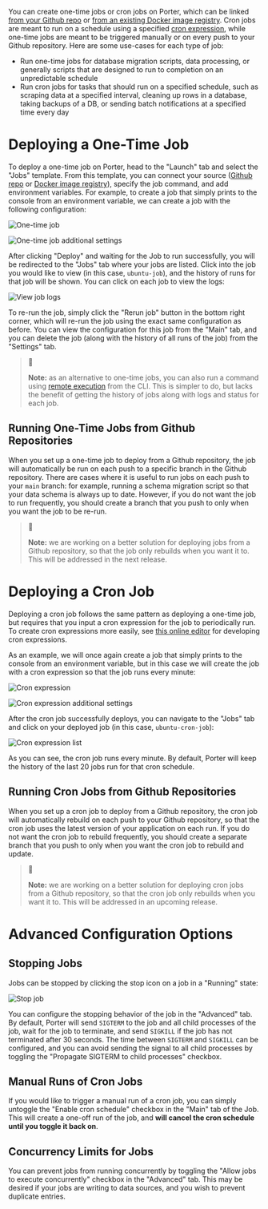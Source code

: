 You can create one-time jobs or cron jobs on Porter, which can be linked [from your Github repo](https://docs.getporter.dev/docs/applications) or [from an existing Docker image registry](https://docs.getporter.dev/docs/deploying-from-docker-image-registry). Cron jobs are meant to run on a schedule using a specified [cron expression](https://en.wikipedia.org/wiki/Cron#CRON_expression), while one-time jobs are meant to be triggered manually or on every push to your Github repository. Here are some use-cases for each type of job:

- Run one-time jobs for database migration scripts, data processing, or generally scripts that are designed to run to completion on an unpredictable schedule
- Run cron jobs for tasks that should run on a specified schedule, such as scraping data at a specified interval, cleaning up rows in a database, taking backups of a DB, or sending batch notifications at a specified time every day

# Deploying a One-Time Job

To deploy a one-time job on Porter, head to the "Launch" tab and select the "Jobs" template. From this template, you can connect your source ([Github repo](https://docs.getporter.dev/docs/applications) or [Docker image registry](https://docs.getporter.dev/docs/deploying-from-docker-image-registry)), specify the job command, and add environment variables. For example, to create a job that simply prints to the console from an environment variable, we can create a job with the following configuration:

![One-time job](https://files.readme.io/f566850-Screen_Shot_2021-04-16_at_2.54.35_PM.png "Screen Shot 2021-04-16 at 2.54.35 PM.png")

![One-time job additional settings](https://files.readme.io/18a84d4-Screen_Shot_2021-04-16_at_2.55.12_PM.png "Screen Shot 2021-04-16 at 2.55.12 PM.png")

After clicking "Deploy" and waiting for the Job to run successfully, you will be redirected to the "Jobs" tab where your jobs are listed. Click into the job you would like to view (in this case, `ubuntu-job`), and the history of runs for that job will be shown. You can click on each job to view the logs:

![View job logs](https://files.readme.io/1b4f582-Screen_Shot_2021-04-16_at_3.00.11_PM.png "Screen Shot 2021-04-16 at 3.00.11 PM.png")

To re-run the job, simply click the "Rerun job" button in the bottom right corner, which will re-run the job using the exact same configuration as before. You can view the configuration for this job from the "Main" tab, and you can delete the job (along with the history of all runs of the job) from the "Settings" tab. 

> 📘
>
> **Note:** as an alternative to one-time jobs, you can also run a command using [remote execution](https://docs.getporter.dev/docs/cli-documentation#remote-execution) from the CLI. This is simpler to do, but lacks the benefit of getting the history of jobs along with logs and status for each job.

## Running One-Time Jobs from Github Repositories

When you set up a one-time job to deploy from a Github repository, the job will automatically be run on each push to a specific branch in the Github repository. There are cases where it is useful to run jobs on each push to your `main` branch: for example, running a schema migration script so that your data schema is always up to date. However, if you do not want the job to run frequently, you should create a branch that you push to only when you want the job to be re-run. 

> 🚧
> 
> **Note:** we are working on a better solution for deploying jobs from a Github repository, so that the job only rebuilds when you want it to. This will be addressed in the next release.

# Deploying a Cron Job

Deploying a cron job follows the same pattern as deploying a one-time job, but requires that you input a cron expression for the job to periodically run. To create cron expressions more easily, see [this online editor](https://crontab.guru/) for developing cron expressions. 

As an example, we will once again create a job that simply prints to the console from an environment variable, but in this case we will create the job with a cron expression so that the job runs every minute:

![Cron expression](https://files.readme.io/7756ab7-Screen_Shot_2021-04-16_at_3.15.06_PM.png "Screen Shot 2021-04-16 at 3.15.06 PM.png")

![Cron expression additional settings](https://files.readme.io/d4c1bd7-Screen_Shot_2021-04-16_at_3.15.15_PM.png "Screen Shot 2021-04-16 at 3.15.15 PM.png")

After the cron job successfully deploys, you can navigate to the "Jobs" tab and click on your deployed job (in this case, `ubuntu-cron-job`):

![Cron expression list](https://files.readme.io/e7fdb91-Screen_Shot_2021-04-16_at_3.17.17_PM.png "Screen Shot 2021-04-16 at 3.17.17 PM.png")

As you can see, the cron job runs every minute. By default, Porter will keep the history of the last 20 jobs run for that cron schedule. 

## Running Cron Jobs from Github Repositories

When you set up a cron job to deploy from a Github repository, the cron job will automatically rebuild on each push to your Github repository, so that the cron job uses the latest version of your application on each run. If you do not want the cron job to rebuild frequently, you should create a separate branch that you push to only when you want the cron job to rebuild and update. 

> 🚧
> 
> **Note:** we are working on a better solution for deploying cron jobs from a Github repository, so that the cron job only rebuilds when you want it to. This will be addressed in an upcoming release.

# Advanced Configuration Options

## Stopping Jobs

Jobs can be stopped by clicking the stop icon on a job in a "Running" state:

![Stop job](https://user-images.githubusercontent.com/25448214/118313395-acc14580-b4c0-11eb-833b-a5d91ce8334c.png "Screen Shot 2021-05-14 at 2 28 27 PM")

You can configure the stopping behavior of the job in the "Advanced" tab. By default, Porter will send `SIGTERM` to the job and all child processes of the job, wait for the job to terminate, and send `SIGKILL` if the job has not terminated after 30 seconds. The time between `SIGTERM` and `SIGKILL` can be configured, and you can avoid sending the signal to all child processes by toggling the "Propagate SIGTERM to child processes" checkbox. 

## Manual Runs of Cron Jobs

If you would like to trigger a manual run of a cron job, you can simply untoggle the "Enable cron schedule" checkbox in the "Main" tab of the Job. This will create a one-off run of the job, and **will cancel the cron schedule until you toggle it back on**. 

## Concurrency Limits for Jobs

You can prevent jobs from running concurrently by toggling the "Allow jobs to execute concurrently" checkbox in the "Advanced" tab. This may be desired if your jobs are writing to data sources, and you wish to prevent duplicate entries. 
